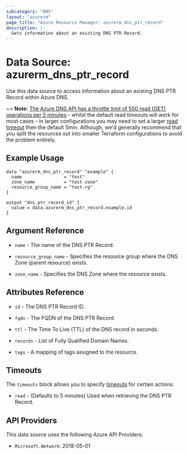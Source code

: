 ```yaml
---
subcategory: "DNS"
layout: "azurerm"
page_title: "Azure Resource Manager: azurerm_dns_ptr_record"
description: |-
  Gets information about an existing DNS PTR Record.
---
```


# Data Source: azurerm_dns_ptr_record

Use this data source to access information about an existing DNS PTR Record within Azure DNS.

~> **Note:** [The Azure DNS API has a throttle limit of 500 read (GET) operations per 5 minutes](https://docs.microsoft.com/azure/azure-resource-manager/management/request-limits-and-throttling#network-throttling) - whilst the default read timeouts will work for most cases - in larger configurations you may need to set a larger [read timeout](https://www.terraform.io/language/resources/syntax#operation-timeouts) then the default 5min. Although, we'd generally recommend that you split the resources out into smaller Terraform configurations to avoid the problem entirely.

## Example Usage

```hcl
data "azurerm_dns_ptr_record" "example" {
  name                = "test"
  zone_name           = "test-zone"
  resource_group_name = "test-rg"
}

output "dns_ptr_record_id" {
  value = data.azurerm_dns_ptr_record.example.id
}
```

## Argument Reference

* `name` - The name of the DNS PTR Record.

* `resource_group_name` - Specifies the resource group where the DNS Zone (parent resource) exists.

* `zone_name` - Specifies the DNS Zone where the resource exists.

## Attributes Reference

* `id` - The DNS PTR Record ID.

* `fqdn` - The FQDN of the DNS PTR Record.

* `ttl` - The Time To Live (TTL) of the DNS record in seconds.

* `records` - List of Fully Qualified Domain Names.

* `tags` - A mapping of tags assigned to the resource.

## Timeouts

The `timeouts` block allows you to specify [timeouts](https://www.terraform.io/language/resources/syntax#operation-timeouts) for certain actions:

* `read` - (Defaults to 5 minutes) Used when retrieving the DNS PTR Record.

## API Providers
<!-- This section is generated, changes will be overwritten -->
This data source uses the following Azure API Providers:

* `Microsoft.Network`: 2018-05-01
